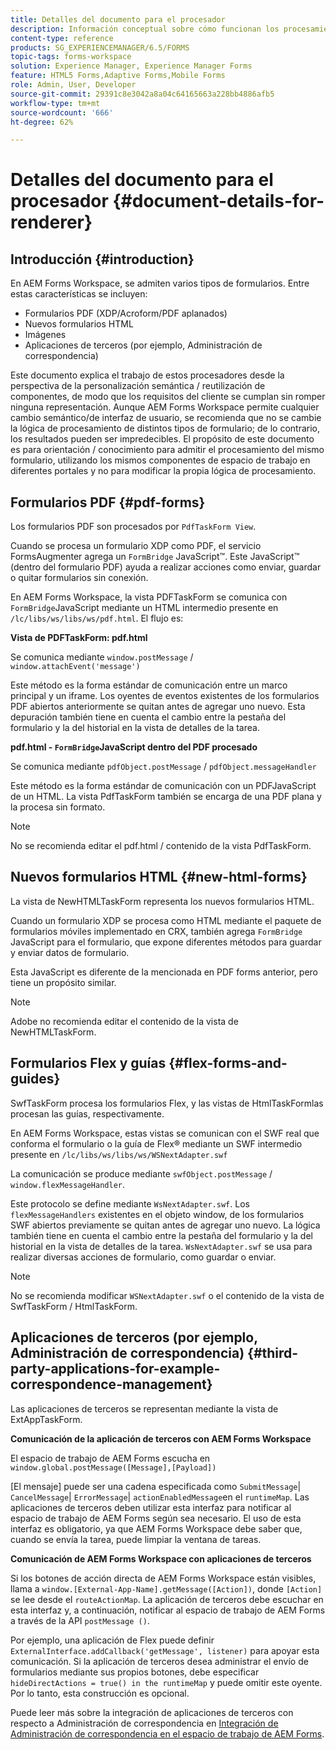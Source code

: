 ```yaml
---
title: Detalles del documento para el procesador
description: Información conceptual sobre cómo funcionan los procesamientos en AEM Forms Workspace para procesar los distintos tipos de formularios y archivos admitidos.
content-type: reference
products: SG_EXPERIENCEMANAGER/6.5/FORMS
topic-tags: forms-workspace
solution: Experience Manager, Experience Manager Forms
feature: HTML5 Forms,Adaptive Forms,Mobile Forms
role: Admin, User, Developer
source-git-commit: 29391c8e3042a8a04c64165663a228bb4886afb5
workflow-type: tm+mt
source-wordcount: '666'
ht-degree: 62%

---
```


# Detalles del documento para el procesador {#document-details-for-renderer}

## Introducción {#introduction}

En AEM Forms Workspace, se admiten varios tipos de formularios. Entre estas características se incluyen:

* Formularios PDF (XDP/Acroform/PDF aplanados)
* Nuevos formularios HTML
* Imágenes
* Aplicaciones de terceros (por ejemplo, Administración de correspondencia)

Este documento explica el trabajo de estos procesadores desde la perspectiva de la personalización semántica / reutilización de componentes, de modo que los requisitos del cliente se cumplan sin romper ninguna representación. Aunque AEM Forms Workspace permite cualquier cambio semántico/de interfaz de usuario, se recomienda que no se cambie la lógica de procesamiento de distintos tipos de formulario; de lo contrario, los resultados pueden ser impredecibles. El propósito de este documento es para orientación / conocimiento para admitir el procesamiento del mismo formulario, utilizando los mismos componentes de espacio de trabajo en diferentes portales y no para modificar la propia lógica de procesamiento.

## Formularios PDF {#pdf-forms}

Los formularios PDF son procesados por `PdfTaskForm View`.

Cuando se procesa un formulario XDP como PDF, el servicio FormsAugmenter agrega un `FormBridge` JavaScript™. Este JavaScript™ (dentro del formulario PDF) ayuda a realizar acciones como enviar, guardar o quitar formularios sin conexión.

En AEM Forms Workspace, la vista PDFTaskForm se comunica con `FormBridge`JavaScript mediante un HTML intermedio presente en `/lc/libs/ws/libs/ws/pdf.html`. El flujo es:

**Vista de PDFTaskForm: pdf.html**

Se comunica mediante `window.postMessage` / `window.attachEvent('message')`

Este método es la forma estándar de comunicación entre un marco principal y un iframe. Los oyentes de eventos existentes de los formularios PDF abiertos anteriormente se quitan antes de agregar uno nuevo. Esta depuración también tiene en cuenta el cambio entre la pestaña del formulario y la del historial en la vista de detalles de la tarea.

**pdf.html - `FormBridge`JavaScript dentro del PDF procesado**

Se comunica mediante `pdfObject.postMessage` / `pdfObject.messageHandler`

Este método es la forma estándar de comunicación con un PDFJavaScript de un HTML. La vista PdfTaskForm también se encarga de una PDF plana y la procesa sin formato.

>[!NOTE]
>
>No se recomienda editar el pdf.html / contenido de la vista PdfTaskForm.

## Nuevos formularios HTML {#new-html-forms}

La vista de NewHTMLTaskForm representa los nuevos formularios HTML.

Cuando un formulario XDP se procesa como HTML mediante el paquete de formularios móviles implementado en CRX, también agrega `FormBridge` JavaScript para el formulario, que expone diferentes métodos para guardar y enviar datos de formulario.

Esta JavaScript es diferente de la mencionada en PDF forms anterior, pero tiene un propósito similar.

>[!NOTE]
>
>Adobe no recomienda editar el contenido de la vista de NewHTMLTaskForm.

## Formularios Flex y guías {#flex-forms-and-guides}

SwfTaskForm procesa los formularios Flex, y las vistas de HtmlTaskFormlas procesan las guías, respectivamente.

En AEM Forms Workspace, estas vistas se comunican con el SWF real que conforma el formulario o la guía de Flex® mediante un SWF intermedio presente en `/lc/libs/ws/libs/ws/WSNextAdapter.swf`

La comunicación se produce mediante `swfObject.postMessage` / `window.flexMessageHandler`.

Este protocolo se define mediante `WsNextAdapter.swf`. Los `flexMessageHandlers` existentes en el objeto window, de los formularios SWF abiertos previamente se quitan antes de agregar uno nuevo. La lógica también tiene en cuenta el cambio entre la pestaña del formulario y la del historial en la vista de detalles de la tarea. `WsNextAdapter.swf` se usa para realizar diversas acciones de formulario, como guardar o enviar.

>[!NOTE]
>
>No se recomienda modificar `WSNextAdapter.swf` o el contenido de la vista de SwfTaskForm / HtmlTaskForm.

## Aplicaciones de terceros (por ejemplo, Administración de correspondencia) {#third-party-applications-for-example-correspondence-management}

Las aplicaciones de terceros se representan mediante la vista de ExtAppTaskForm.

**Comunicación de la aplicación de terceros con AEM Forms Workspace**

El espacio de trabajo de AEM Forms escucha en `window.global.postMessage([Message],[Payload])`

[El mensaje] puede ser una cadena especificada como `SubmitMessage`| `CancelMessage`| `ErrorMessage`| `actionEnabledMessage`en el `runtimeMap`. Las aplicaciones de terceros deben utilizar esta interfaz para notificar al espacio de trabajo de AEM Forms según sea necesario. El uso de esta interfaz es obligatorio, ya que AEM Forms Workspace debe saber que, cuando se envía la tarea, puede limpiar la ventana de tareas.

**Comunicación de AEM Forms Workspace con aplicaciones de terceros**

Si los botones de acción directa de AEM Forms Workspace están visibles, llama a `window.[External-App-Name].getMessage([Action])`, donde `[Action]` se lee desde el `routeActionMap`. La aplicación de terceros debe escuchar en esta interfaz y, a continuación, notificar al espacio de trabajo de AEM Forms a través de la API `postMessage ()`.

Por ejemplo, una aplicación de Flex puede definir `ExternalInterface.addCallback('getMessage', listener)` para apoyar esta comunicación. Si la aplicación de terceros desea administrar el envío de formularios mediante sus propios botones, debe especificar `hideDirectActions = true() in the runtimeMap` y puede omitir este oyente. Por lo tanto, esta construcción es opcional.

Puede leer más sobre la integración de aplicaciones de terceros con respecto a Administración de correspondencia en [Integración de Administración de correspondencia en el espacio de trabajo de AEM Forms](/help/forms/using/integrating-correspondence-management-html-workspace.md).
